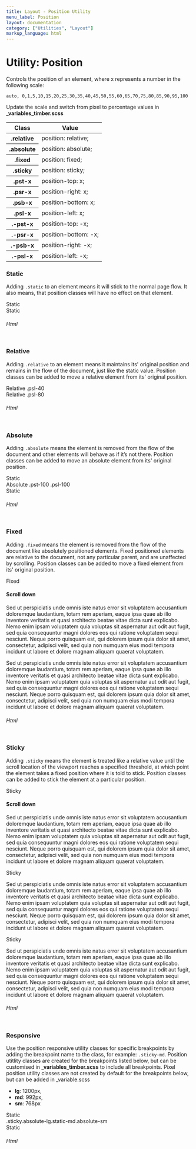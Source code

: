 ```yaml
---
title: Layout - Position Utility
menu_label: Position
layout: documentation
category: ["Utilities", "Layout"]
markup_language: html
---
```


<div class="section-block">
  <div class="row pt-40 pt-md-40">
    <!-- Content Inner -->
    <div class="col w-9/12 w-md-full order-2 content-inner">
      <h1 class="font-light">Utility: Position</h1>
      <p class="mb-10">Controls the position of an element, where x represents a number in the following scale:</p>
      <p><code class="color-indigo font-bold">auto, 0,1,5,10,15,20,25,30,35,40,45,50,55,60,65,70,75,80,85,90,95,100</code></p>
      <p>Update the scale and switch from pixel to percentage values in <strong>_variables_timber.scss</strong></p>
      <!-- Classes -->
      <div class="table-scrollable h-350">
        <table class="table size-md rounded bg-white">
          <thead>
            <tr>
              <th> Class </th>
              <th> Value </th>
            </tr>
          </thead>
          <tbody class="font-mono">
            <tr>
              <th class="color-indigo">.relative</th>
              <td> position: relative; </td>
            </tr>
            <tr>
              <th class="color-indigo">.absolute</th>
              <td> position: absolute; </td>
            </tr>
            <tr>
              <th class="color-indigo">.fixed</th>
              <td> position: fixed; </td>
            </tr>
            <tr>
              <th class="color-indigo">.sticky</th>
              <td> position: sticky; </td>
            </tr>
            <tr>
              <th class="color-indigo">.pst-x</th>
              <td> position-top: x; </td>
            </tr>
            <tr>
              <th class="color-indigo">.psr-x</th>
              <td> position-right: x; </td>
            </tr>
            <tr>
              <th class="color-indigo">.psb-x</th>
              <td> position-bottom: x; </td>
            </tr>
            <tr>
              <th class="color-indigo">.psl-x</th>
              <td> position-left: x; </td>
            </tr>
            <tr>
              <th class="color-indigo">.-pst-x</th>
              <td> position-top: -x; </td>
            </tr>
            <tr>
              <th class="color-indigo">.-psr-x</th>
              <td> position-bottom: -x; </td>
            </tr>
            <tr>
              <th class="color-indigo">.-psb-x</th>
              <td> position-right: -x; </td>
            </tr>
            <tr>
              <th class="color-indigo">.-psl-x</th>
              <td> position-left: -x; </td>
            </tr>
          </tbody>
        </table>
      </div>
      <!-- Classes End -->
      <!-- Demo Block -->
      <div class="demo-block mt-80">
        <h3 class="font-light">Static</h3>
        <p>Adding <code class="color-indigo font-bold">.static</code> to an element means it will stick to the normal page flow. It also means, that position classes will have no effect on that element.</p>
        <div class="relative h-min-150 p-30 rounded bg-grey-ultralight">
          <div class="h-min-150 bg-grey-lighter rounded">
            <div class="w-150 static center p-30 rounded-tl bg-grey-darker color-white">Static</div>
            <div class="w-150 static center p-30 rounded-bl bg-grey-darkest color-white">Static</div>
          </div>
        </div>
      </div>
      <!-- Demo Block End -->
      <!-- code -->
      <h6 class="uppercase">Html</h6>
      <div class="rounded p-20 overflow-y-scroll mb-0 bg-gradient-grey-ultralight border-l border-4 border-solid border-indigo">
        <pre class="m-0 language-html"><code class="inline-block scrolling-touch"><!--<div class="relative h-min-150">
	<div class="h-min-150 bg-grey-lighter rounded">
		<div class="w-150 static center p-30 rounded-tl bg-grey-darkest color-white">Static</div>
		<div class="w-150 static center p-30 rounded-bl bg-grey-darkest color-white">Static</div>
	</div>
</div>
--></code></pre>
      </div>
      <!-- code -->
      <!-- Demo Block -->
      <div class="demo-block mt-80">
        <h3 class="font-light">Relative</h3>
        <p>Adding <code class="color-indigo font-bold">.relative</code> to an element means it maintains its' original position and remains in the flow of the document, just like the static value. Position classes can be added to move a relative element from its' original position.</p>
        <div class="relative h-min-150 p-30 rounded bg-grey-ultralight">
          <div class="h-min-150 bg-grey-lighter rounded">
            <div class="w-150 relative center p-30 psl-40 rounded bg-grey-darker color-white">Relative .psl-40</div>
            <div class="w-150 relative center p-30 psl-80 rounded bg-grey-darkest color-white">Relative .psl-80</div>
          </div>
        </div>
      </div>
      <!-- Demo Block End -->
      <!-- code -->
      <h6 class="uppercase">Html</h6>
      <div class="rounded p-20 overflow-y-scroll mb-0 bg-gradient-grey-ultralight border-l border-4 border-solid border-indigo">
        <pre class="m-0 language-html"><code class="inline-block scrolling-touch"><!--<div class="relative h-min-150">
	<div class="h-min-150 bg-grey-lighter rounded">
		<div class="w-150 relative center p-30 psl-40 rounded bg-grey-darkest color-white">Relative .psl-40</div>
		<div class="w-150 relative center p-30 psl-80 rounded bg-grey-darkest color-white">Relative .psl-80</div>
	</div>
</div>
--></code></pre>
      </div>
      <!-- code -->
      <!-- Demo Block -->
      <div class="demo-block mt-80">
        <h3 class="font-light">Absolute</h3>
        <p>Adding <code class="color-indigo font-bold">.absolute</code> means the element is removed from the flow of the document and other elements will behave as if it’s not there. Position classes can be added to move an absolute element from its' original position.</p>
        <div class="relative h-min-150 p-30 rounded bg-grey-ultralight">
          <div class="h-min-150 bg-grey-lighter rounded">
            <div class="w-150 static center p-30 rounded-tl bg-grey-dark color-white">Static</div>
            <div class="w-150 absolute center p-30 pst-100 psl-100 rounded bg-grey-darker color-white">Absolute .pst-100 .psl-100</div>
            <div class="w-150 static center p-30 rounded-bl bg-grey-darkest color-white">Static</div>
          </div>
        </div>
      </div>
      <!-- Demo Block End -->
      <!-- code -->
      <h6 class="uppercase">Html</h6>
      <div class="rounded p-20 overflow-y-scroll mb-0 bg-gradient-grey-ultralight border-l border-4 border-solid border-indigo">
        <pre class="m-0 language-html"><code class="inline-block scrolling-touch"><!--<div class="relative h-min-150">
	<div class="h-min-150 bg-grey-lighter rounded">
		<div class="w-150 static center p-30 rounded-tl bg-grey-darkest color-white">Static</div>
		<div class="w-150 absolute center p-30 pst-100 psl-100 rounded bg-grey-darkest color-white">Absolute .pst-100 .psl-100</div>
		<div class="w-150 static center p-30 rounded-bl bg-green color-white">Static</div>
	</div>
</div>
--></code></pre>
      </div>
      <!-- code -->
      <!-- Demo Block -->
      <div class="demo-block mt-80">
        <h3 class="font-light">Fixed</h3>
        <p>Adding <code class="color-indigo font-bold">.fixed</code> means the element is removed from the flow of the document like absolutely positioned elements. Fixed positioned elements are relative to the document, not any particular parent, and are unaffected by scrolling. Position classes can be added to move a fixed element from its' original position.</p>
        <div class="relative h-min-250 overflow-hidden rounded">
          <div class="h-250 bg-grey-ultralight rounded overflow-y-scroll">
            <div class="h-min-400">
              <div class="w-full absolute center p-30 z-40 rounded-tl rounded-tr bg-grey-darkest color-white">Fixed</div>
              <div class="relative pst-100 p-30">
                <h4>Scroll down</h4>
                <p>Sed ut perspiciatis unde omnis iste natus error sit voluptatem accusantium doloremque laudantium, totam rem aperiam, eaque ipsa quae ab illo inventore veritatis et quasi architecto beatae vitae dicta sunt explicabo. Nemo enim ipsam voluptatem quia voluptas sit aspernatur aut odit aut fugit, sed quia consequuntur magni dolores eos qui ratione voluptatem sequi nesciunt. Neque porro quisquam est, qui dolorem ipsum quia dolor sit amet, consectetur, adipisci velit, sed quia non numquam eius modi tempora incidunt ut labore et dolore magnam aliquam quaerat voluptatem. </p>
                <p>Sed ut perspiciatis unde omnis iste natus error sit voluptatem accusantium doloremque laudantium, totam rem aperiam, eaque ipsa quae ab illo inventore veritatis et quasi architecto beatae vitae dicta sunt explicabo. Nemo enim ipsam voluptatem quia voluptas sit aspernatur aut odit aut fugit, sed quia consequuntur magni dolores eos qui ratione voluptatem sequi nesciunt. Neque porro quisquam est, qui dolorem ipsum quia dolor sit amet, consectetur, adipisci velit, sed quia non numquam eius modi tempora incidunt ut labore et dolore magnam aliquam quaerat voluptatem. </p>
              </div>
            </div>
          </div>
        </div>
      </div>
      <!-- Demo Block End -->
      <!-- code -->
      <h6 class="uppercase">Html</h6>
      <div class="rounded p-20 overflow-y-scroll mb-0 bg-gradient-grey-ultralight border-l border-4 border-solid border-indigo">
        <pre class="m-0 language-html"><code class="inline-block scrolling-touch"><!--<div class="relative h-min-250 overflow-hidden">
	<div class="h-250 bg-grey-ultralight rounded overflow-y-scroll">
		<div class="h-min-400">
			<div class="w-full absolute center p-30 z-40 rounded-tl rounded-tr bg-grey-darkest color-white">Fixed</div>
			<div class="relative pst-100 p-30">
				<h4>Scroll down</h4>
				<p>Sed ut perspiciatis unde omnis iste natus error sit voluptatem accusantium doloremque laudantium, totam rem aperiam, eaque ipsa quae ab illo inventore veritatis et quasi architecto beatae vitae dicta sunt explicabo. Nemo enim ipsam voluptatem quia voluptas sit aspernatur aut odit aut fugit, sed quia consequuntur magni dolores eos qui ratione voluptatem sequi nesciunt. Neque porro quisquam est, qui dolorem ipsum quia dolor sit amet, consectetur, adipisci velit, sed quia non numquam eius modi tempora incidunt ut labore et dolore magnam aliquam quaerat voluptatem. </p>
				<p>Sed ut perspiciatis unde omnis iste natus error sit voluptatem accusantium doloremque laudantium, totam rem aperiam, eaque ipsa quae ab illo inventore veritatis et quasi architecto beatae vitae dicta sunt explicabo. Nemo enim ipsam voluptatem quia voluptas sit aspernatur aut odit aut fugit, sed quia consequuntur magni dolores eos qui ratione voluptatem sequi nesciunt. Neque porro quisquam est, qui dolorem ipsum quia dolor sit amet, consectetur, adipisci velit, sed quia non numquam eius modi tempora incidunt ut labore et dolore magnam aliquam quaerat voluptatem. </p>
			</div>
		</div>
	</div>
</div>
--></code></pre>
      </div>
      <!-- code -->
      <!-- Demo Block -->
      <div class="demo-block mt-80">
        <h3 class="font-light">Sticky</h3>
        <p>Adding <code class="color-indigo font-bold">.sticky</code> means the element is treated like a relative value until the scroll location of the viewport reaches a specified threshold, at which point the element takes a fixed position where it is told to stick. Position classes can be added to stick the element at a particular position.</p>
        <div class="relative h-min-150 p-30 rounded bg-grey-ultralight">
          <div class="h-300 rounded overflow-y-scroll">
            <div>
              <div class="sticky center p-30 rounded-t bg-grey-dark color-white">Sticky</div>
              <h4>Scroll down</h4>
              <p>Sed ut perspiciatis unde omnis iste natus error sit voluptatem accusantium doloremque laudantium, totam rem aperiam, eaque ipsa quae ab illo inventore veritatis et quasi architecto beatae vitae dicta sunt explicabo. Nemo enim ipsam voluptatem quia voluptas sit aspernatur aut odit aut fugit, sed quia consequuntur magni dolores eos qui ratione voluptatem sequi nesciunt. Neque porro quisquam est, qui dolorem ipsum quia dolor sit amet, consectetur, adipisci velit, sed quia non numquam eius modi tempora incidunt ut labore et dolore magnam aliquam quaerat voluptatem. </p>
            </div>
            <div>
              <div class="sticky center p-30 bg-grey-darker color-white">Sticky</div>
              <p class="mt-20">Sed ut perspiciatis unde omnis iste natus error sit voluptatem accusantium doloremque laudantium, totam rem aperiam, eaque ipsa quae ab illo inventore veritatis et quasi architecto beatae vitae dicta sunt explicabo. Nemo enim ipsam voluptatem quia voluptas sit aspernatur aut odit aut fugit, sed quia consequuntur magni dolores eos qui ratione voluptatem sequi nesciunt. Neque porro quisquam est, qui dolorem ipsum quia dolor sit amet, consectetur, adipisci velit, sed quia non numquam eius modi tempora incidunt ut labore et dolore magnam aliquam quaerat voluptatem. </p>
            </div>
            <div>
              <div class="sticky center p-30 bg-grey-darkest color-white">Sticky</div>
              <p class="mt-20">Sed ut perspiciatis unde omnis iste natus error sit voluptatem accusantium doloremque laudantium, totam rem aperiam, eaque ipsa quae ab illo inventore veritatis et quasi architecto beatae vitae dicta sunt explicabo. Nemo enim ipsam voluptatem quia voluptas sit aspernatur aut odit aut fugit, sed quia consequuntur magni dolores eos qui ratione voluptatem sequi nesciunt. Neque porro quisquam est, qui dolorem ipsum quia dolor sit amet, consectetur, adipisci velit, sed quia non numquam eius modi tempora incidunt ut labore et dolore magnam aliquam quaerat voluptatem. </p>
            </div>
          </div>
        </div>
      </div>
      <!-- Demo Block End -->
      <!-- code -->
      <h6 class="uppercase">Html</h6>
      <div class="rounded p-20 overflow-y-scroll mb-0 bg-gradient-grey-ultralight border-l border-4 border-solid border-indigo">
        <pre class="m-0 language-html"><code class="inline-block scrolling-touch"><!--<div class="relative h-min-150">
	<div class="h-300 rounded overflow-y-scroll">
		<div>
			<div class="sticky center p-30 rounded-t bg-grey-darkest color-white">Sticky</div>
			<h4>Scroll down</h4>
			<p>Sed ut perspiciatis unde omnis iste natus error sit voluptatem accusantium doloremque laudantium, totam rem aperiam, eaque ipsa quae ab illo inventore veritatis et quasi architecto beatae vitae dicta sunt explicabo. Nemo enim ipsam voluptatem quia voluptas sit aspernatur aut odit aut fugit, sed quia consequuntur magni dolores eos qui ratione voluptatem sequi nesciunt. Neque porro quisquam est, qui dolorem ipsum quia dolor sit amet, consectetur, adipisci velit, sed quia non numquam eius modi tempora incidunt ut labore et dolore magnam aliquam quaerat voluptatem. </p>
		</div>
		<div>
			<div class="sticky center p-30 bg-green color-white">Sticky</div>
			<p class="mt-20">Sed ut perspiciatis unde omnis iste natus error sit voluptatem accusantium doloremque laudantium, totam rem aperiam, eaque ipsa quae ab illo inventore veritatis et quasi architecto beatae vitae dicta sunt explicabo. Nemo enim ipsam voluptatem quia voluptas sit aspernatur aut odit aut fugit, sed quia consequuntur magni dolores eos qui ratione voluptatem sequi nesciunt. Neque porro quisquam est, qui dolorem ipsum quia dolor sit amet, consectetur, adipisci velit, sed quia non numquam eius modi tempora incidunt ut labore et dolore magnam aliquam quaerat voluptatem. </p>
		</div>
		<div>
			<div class="sticky center p-30 bg-grey-darkest color-white">Sticky</div>
			<p class="mt-20">Sed ut perspiciatis unde omnis iste natus error sit voluptatem accusantium doloremque laudantium, totam rem aperiam, eaque ipsa quae ab illo inventore veritatis et quasi architecto beatae vitae dicta sunt explicabo. Nemo enim ipsam voluptatem quia voluptas sit aspernatur aut odit aut fugit, sed quia consequuntur magni dolores eos qui ratione voluptatem sequi nesciunt. Neque porro quisquam est, qui dolorem ipsum quia dolor sit amet, consectetur, adipisci velit, sed quia non numquam eius modi tempora incidunt ut labore et dolore magnam aliquam quaerat voluptatem. </p>
		</div>
	</div>
</div>
--></code></pre>
      </div>
      <!-- code -->
      <!-- Demo Block -->
      <div class="demo-block mt-80">
        <h3 class="font-light">Responsive</h3>
        <p>Use the position responsive utility classes for specific breakpoints by adding the breakpoint name to the class, for example: <code class="color-indigo font-bold">.sticky-md</code>. Position utitlity classes are created for the breakpoints listed below, but can be customised in <strong>_variables_timber.scss</strong> to include all breakpoints. Pixel position utility classes are not created by default for the breakpoints below, but can be added in _variable.scss</p>
        <ul class="list-none">
          <li><strong>lg</strong>: 1200px,</li>
          <li><strong>md</strong>: 992px,</li>
          <li><strong>sm</strong>: 768px</li>
        </ul>
        <div class="relative h-min-150 p-30 rounded bg-grey-ultralight">
          <div class="h-min-150 rounded">
            <div class="w-150 static center p-30 rounded-tl bg-grey-dark color-white">Static</div>
            <div class="w-400 sticky absolute-lg static-md absolute-sm center p-30 pst-100 psl-100 rounded bg-grey-darker color-white">.sticky.absolute-lg.static-md.absolute-sm</div>
            <div class="w-150 static center p-30 rounded-bl bg-grey-darkest color-white">Static</div>
          </div>
        </div>
      </div>
      <!-- Demo Block End -->
      <!-- code -->
      <h6 class="uppercase">Html</h6>
      <div class="rounded p-20 overflow-y-scroll mb-0 bg-gradient-grey-ultralight border-l border-4 border-solid border-indigo">
        <pre class="m-0 language-html"><code class="inline-block scrolling-touch"><!--<div class="relative h-min-150">
	<div class="h-min-150 bg-grey-lighter rounded">
		<div class="w-150 static center p-30 rounded-tl bg-grey-darkest color-white">Static</div>
		<div class="w-400 sticky absolute-lg static-md absolute-sm center p-30 pst-100 psl-100 rounded bg-grey-darkest color-white">.sticky.absolute-lg.static-md.absolute-sm</div>
		<div class="w-150 static center p-30 rounded-bl bg-green color-white">Static</div>
	</div>
</div>
--></code></pre>
      </div>
      <!-- code -->
    </div>
    <!-- Content Inner End -->
		<!-- {{ sidebar }} -->
  </div>
</div>
